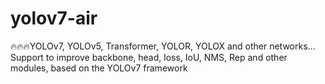 # yolov7-air
🔥🔥🔥YOLOv7, YOLOv5, Transformer, YOLOR, YOLOX and other networks... Support to improve backbone, head, loss, IoU, NMS, Rep and other modules, based on the YOLOv7 framework
